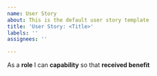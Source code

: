 ```yaml
---
name: User Story
about: This is the default user story template
title: 'User Story: <Title>'
labels: ''
assignees: ''

---
```


As a **role** I can **capability** so that **received benefit**
